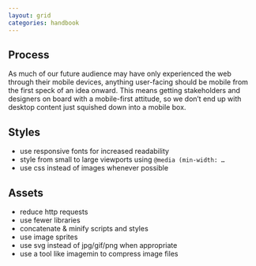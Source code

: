 ```yaml
---
layout: grid
categories: handbook
---
```


## Process
As much of our future audience may have only experienced the web through their
mobile devices, anything user-facing should be mobile from the first speck of
an idea onward. This means getting stakeholders and designers on board with a
mobile-first attitude, so we don’t end up with desktop content just squished
down into a mobile box.

## Styles
- use responsive fonts for increased readability
- style from small to large viewports using `@media (min-width: …`
- use css instead of images whenever possible

## Assets
- reduce http requests
- use fewer libraries
- concatenate & minify scripts and styles
- use image sprites
- use svg instead of jpg/gif/png when appropriate
- use a tool like imagemin to compress image files
